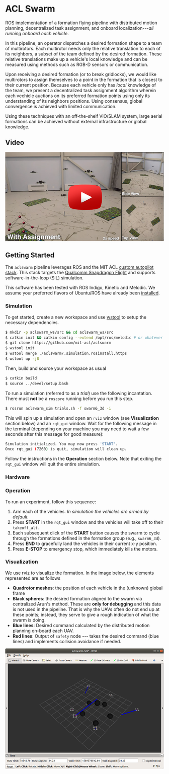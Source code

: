 ACL Swarm
=========

ROS implementation of a formation flying pipeline with distributed motion planning, decentralized task assignment, and onboard localization---*all running onboard each vehicle*.

In this pipeline, an operator dispatches a desired formation shape to a team of multirotors. Each multirotor needs only the relative translation to each of its neighbors, a subset of the team defined by the desired formation. These relative translations make up a vehicle's local knowledge and can be measured using methods such as RGB-D sensors or communication.

Upon receiving a desired formation (or to break gridlocks), we would like multirotors to assign themselves to a point in the formation that is closest to their current position. Because each vehicle only has *local* knowledge of the team, we present a decentralized task assignment algorithm wherein each vechicle auctions on its preferred formation points using only its understanding of its neighbors positions. Using consensus, global convergence is achieved with limited communication.

Using these techniques with an off-the-shelf VIO/SLAM system, large aerial formations can be achieved without external infrastructure or global knowledge.

## Video

<p align="center">
    <a href="https://www.youtube.com/watch?v=il0UJCyiAzY"><img src=".github/aclswarm_thumb.png" alt="ACL swarm video" /></a>
</p>

## Getting Started

The `aclswarm` pipeline leverages ROS and the MIT ACL [custom autopilot stack](https://gitlab.com/mit-acl/fsw/snap-stack). This stack targets the [Qualcomm Snapdragon Flight](https://developer.qualcomm.com/hardware/qualcomm-flight-pro) and supports software-in-the-loop (SIL) simulation.

This software has been tested with ROS Indigo, Kinetic and Melodic. We assume your preferred flavors of Ubuntu/ROS have already been [installed](http://wiki.ros.org/ROS/Installation).

### Simulation

To get started, create a new workspace and use [wstool](http://wiki.ros.org/wstool) to setup the necessary dependencies.

```bash
$ mkdir -p aclswarm_ws/src && cd aclswarm_ws/src
$ catkin init && catkin config --extend /opt/ros/melodic # or whatever
$ git clone https://github.com/mit-acl/aclswarm
$ wstool init
$ wstool merge ./aclswarm/.simulation.rosinstall.https
$ wstool up -j8
```

Then, build and source your workspace as usual

```bash
$ catkin build
$ source ../devel/setup.bash
```

To run a simulation (referred to as a *trial*) use the following incantation. There must **not** be a `roscore` running before you run this step.

```bash
$ rosrun aclswarm_sim trials.sh -f swarm6_3d -i
```

This will spin up a simulation and open an `rviz` window (see **Visualization** section below) and an `rqt_gui` window. Wait for the following message in the terminal (depending on your machine you may need to wait a few seconds after this message for good measure):

```bash
Simulation initialized. You may now press 'START'.
Once rqt_gui (7260) is quit, simulation will clean up.
```

Follow the instructions in the **Operation** section below. Note that exiting the `rqt_gui` window will quit the entire simulation.

### Hardware

### Operation

To run an experiment, follow this sequence:

1. Arm each of the vehicles. *In simulation the vehicles are armed by default.*
2. Press **START** in the `rqt_gui` window and the vehicles will take off to their `takeoff_alt`.
3. Each subsequent click of the **START** button causes the swarm to cycle through the formations defined in the formation group (e.g., `swarm6_3d`).
4. Press **END** to gracefully land the vehicles in their current x-y position.
5. Press **E-STOP** to emergency stop, which immediately kills the motors.

### Visualization

We use rviz to visualize the formation. In the image below, the elements represented are as follows

  - **Quadrotor meshes**: the position of each vehicle in the (unknown) global frame
  - **Black spheres**: the desired formation aligned to the swarm via centralized Arun's method. These are **only for debugging** and this data is not used in the pipeline. That is why the UAVs often do not end up at these points; instead, they serve to give a rough indication of what the swarm is doing.
  - **Blue lines**: Desired command calculated by the distributed motion planning on-board each UAV.
  - **Red lines**: Output of `safety` node --- takes the desired command (blue lines) and implements collision avoidance if needed.

<p align="center">
  <img src=".github/aclswarm_sim.png" alt="ACL swarm rviz visualization" />
</p>
